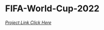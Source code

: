 # FIFA-World-Cup-2022 

###### [Project Link Click Here](https://apex.oracle.com/pls/apex/r/project_302-_2_/fifa221/home?session=105645115146535)
<!--
- View my project as a reader
    > - user name:mithun
    > - password:mithun123
- View my project as a contributor
    > - user name: kabir
    > - password: kabir123
   
-->
